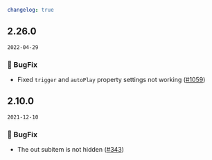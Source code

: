 ```yaml
changelog: true
```

## 2.26.0

`2022-04-29`

### 🐛 BugFix

- Fixed `trigger` and `autoPlay` property settings not working ([#1059](https://github.com/mb-design/mb-design-vue/pull/1059))


## 2.10.0

`2021-12-10`

### 🐛 BugFix

- The out subitem is not hidden ([#343](https://github.com/mb-design/mb-design-vue/pull/343))

